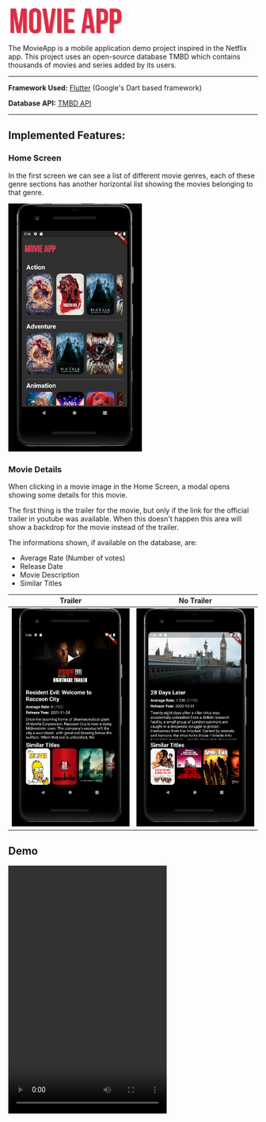 ![MovieAPP logo](./Assets/Movie_App_Typographie-removebg2.png "MovieApp logo")

The MovieApp is a mobile application demo project inspired in the Netflix app. This project uses an open-source database TMBD which contains thousands of movies and series added by its users.

---

**Framework Used:** [Flutter](https://flutter.dev/) (Google's Dart based framework)

**Database API:** [TMBD API](https://developers.themoviedb.org/3/getting-started/introduction)

---

## Implemented Features:

### Home Screen
In the first screen we can see a list of different movie genres, each of these genre sections has another horizontal list showing the movies belonging to that genre.

<img src="./Assets/screenshot_home.png" height="500">

### Movie Details
When clicking in a movie image in the Home Screen, a modal opens showing some details for this movie.

The first thing is the trailer for the movie, but only if the link for the official trailer in youtube was available. When this doesn't happen this area will show a backdrop for the movie instead of the trailer.

The informations shown, if available on the database, are:
- Average Rate (Number of votes)
- Release Date
- Movie Description
- Similar Titles

Trailer          |  No Trailer
:-------------------------:|:-------------------------:
![](./Assets/movie_wtrailer.png)  |  ![](./Assets/movie_notrailer.png)

## Demo

<video width="320" height="500" controls>
  <source src="./Assets/video_demo.mp4" type="video/mp4">
</video>